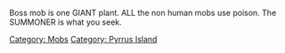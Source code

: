 Boss mob is one GIANT plant. ALL the non human mobs use poison. The
SUMMONER is what you seek.

[Category: Mobs](Category:_Mobs "wikilink") [Category: Pyrrus
Island](Category:_Pyrrus_Island "wikilink")
